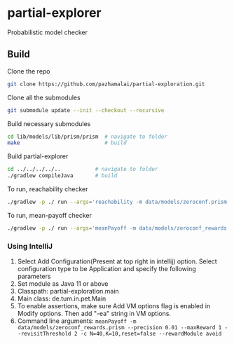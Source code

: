 # partial-explorer

Probabilistic model checker

## Build

Clone the repo

```bash
git clone https://github.com/pazhamalai/partial-exploration.git
```

Clone all the submodules

```bash
git submodule update --init --checkout --recursive
```

Build necessary submodules

```bash
cd lib/models/lib/prism/prism  # navigate to folder
make                           # build
```

Build partial-explorer

```bash
cd ../../../../..           # navigate to folder
./gradlew compileJava       # build
```

To run, reachability checker

```bash
./gradlew -p ./ run --args='reachability -m data/models/zeroconf.prism -p data/models/zeroconf.props --property correct_max --const N=1000,K=8,reset=false'
```

To run, mean-payoff checker

```bash
./gradlew -p ./ run --args='meanPayoff -m data/models/zeroconf_rewards.prism --precision 0.01 --maxReward 1 --revisitThreshold 2 -c N=40,K=10,reset=false --rewardModule avoid'
```

### Using IntelliJ

1. Select Add Configuration(Present at top right in intellij) option. Select configuration type to be Application and specify the following parameters
1. Set module as Java 11 or above
1. Classpath: partial-exploration.main
1. Main class: de.tum.in.pet.Main
1. To enable assertions, make sure Add VM options flag is enabled in Modify options. Then add "-ea" string in VM options.
1. Command line arguments: `meanPayoff -m data/models/zeroconf_rewards.prism --precision 0.01 --maxReward 1 --revisitThreshold 2 -c N=40,K=10,reset=false --rewardModule avoid`
